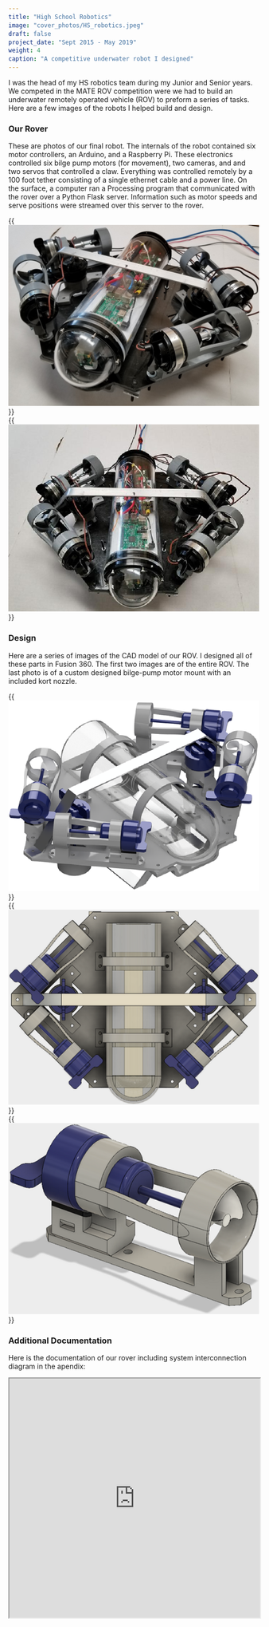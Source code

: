 ```yaml
---
title: "High School Robotics"
image: "cover_photos/HS_robotics.jpeg"
draft: false
project_date: "Sept 2015 - May 2019"
weight: 4
caption: "A competitive underwater robot I designed"
---
```


I was the head of my HS robotics team during my Junior and Senior years. We competed in the MATE ROV competition were we had to build an underwater remotely operated vehicle (ROV) to preform a series of tasks. Here are a few images of the robots I helped build and design.

### Our Rover

These are photos of our final robot. The internals of the robot contained six motor controllers, an Arduino, and a Raspberry Pi. These electronics controlled six bilge pump motors (for movement), two cameras, and and two servos that controlled a claw. Everything was controlled remotely by a 100 foot tether consisting of a single ethernet cable and a power line. On the surface, a computer ran a Processing program that communicated with the rover over a Python Flask server. Information such as motor speeds and serve positions were streamed over this server to the rover. 

{{<img src="hs_robotics/rover1.jpg" size="700x 100q">}}
<br/>
{{<img src="hs_robotics/rover2.jpeg" size="700x 100q">}}
<br/>

### Design

Here are a series of images of the CAD model of our ROV. I designed all of these parts in Fusion 360. The first two images are of the entire ROV. The last photo is of a custom designed bilge-pump motor mount with an included kort nozzle.

{{<img src="hs_robotics/render1.png" size="500x 100q">}}
<br/>
{{<img src="hs_robotics/render2.png" size="500x 100q">}}
<br/>
{{<img src="hs_robotics/render3.png" size="500x 100q">}}
<br/>


### Additional Documentation

Here is the documentation of our rover including system interconnection diagram in the apendix:

 <iframe src="https://drive.google.com/file/d/1r7BppwwdW1QOp6NFa28JWK8Mzj42UPR7/preview" width="100%" height="480" allow="autoplay"></iframe>